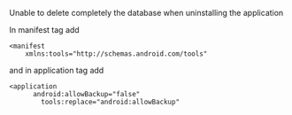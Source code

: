 Unable to delete completely the database when uninstalling the application

In manifest tag add
```
<manifest 
    xmlns:tools="http://schemas.android.com/tools"
```
and in application tag add
```
<application
      android:allowBackup="false"
   		tools:replace="android:allowBackup"
```
